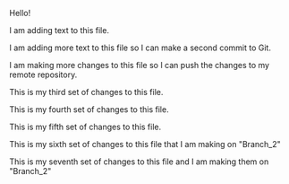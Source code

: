 Hello!

I am adding text to this file.

I am adding more text to this file so I can make a second commit to Git.

I am making more changes to this file so I can push the changes to my remote repository.

This is my third set of changes to this file.

This is my fourth set of changes to this file.

This is my fifth set of changes to this file.




This is my sixth set of changes to this file that I am making on "Branch_2"

This is my seventh set of changes to this file and I am making them on "Branch_2"
